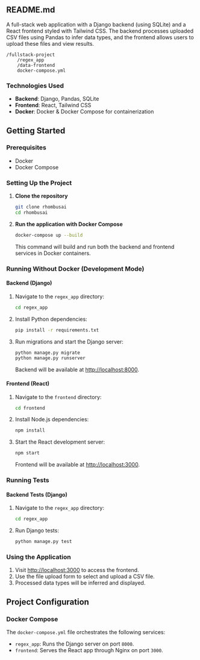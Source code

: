 ## **README.md**





A full-stack web application with a Django backend (using SQLite) and a React frontend styled with Tailwind CSS. The backend processes uploaded CSV files using Pandas to infer data types, and the frontend allows users to upload these files and view results.


```
/fullstack-project
    /regex_app
    /data-frontend
    docker-compose.yml
```

### Technologies Used

- **Backend**: Django, Pandas, SQLite
- **Frontend**: React, Tailwind CSS
- **Docker**: Docker & Docker Compose for containerization

## Getting Started

### Prerequisites

- Docker
- Docker Compose

### Setting Up the Project

1. **Clone the repository**

    ```bash
    git clone rhombusai
    cd rhombusai
    ```

2. **Run the application with Docker Compose**

    ```bash
    docker-compose up --build
    ```

    This command will build and run both the backend and frontend services in Docker containers.


### Running Without Docker (Development Mode)

#### Backend (Django)

1. Navigate to the `regex_app` directory:

    ```bash
    cd regex_app
    ```

2. Install Python dependencies:

    ```bash
    pip install -r requirements.txt
    ```

3. Run migrations and start the Django server:

    ```bash
    python manage.py migrate
    python manage.py runserver
    ```

    Backend will be available at [http://localhost:8000](http://localhost:8000).

#### Frontend (React)

1. Navigate to the `frontend` directory:

    ```bash
    cd frontend
    ```

2. Install Node.js dependencies:

    ```bash
    npm install
    ```

3. Start the React development server:

    ```bash
    npm start
    ```

    Frontend will be available at [http://localhost:3000](http://localhost:3000).

### Running Tests

#### Backend Tests (Django)

1. Navigate to the `regex_app` directory:

    ```bash
    cd regex_app
    ```

2. Run Django tests:

    ```bash
    python manage.py test
    ```

### Using the Application

1. Visit [http://localhost:3000](http://localhost:3000) to access the frontend.
2. Use the file upload form to select and upload a CSV file.
3. Processed data types will be inferred and displayed.

## Project Configuration

### Docker Compose

The `docker-compose.yml` file orchestrates the following services:
- `regex_app`: Runs the Django server on port `8000`.
- `frontend`: Serves the React app through Nginx on port `3000`.

